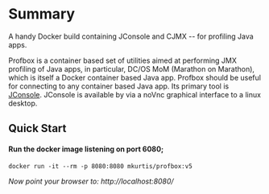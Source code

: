 

# Summary

A handy Docker build containing JConsole and CJMX -- for profiling Java apps. 

Profbox is a container based set of utilities aimed at performing JMX profiling of Java apps, in particular, DC/OS MoM (Marathon on Marathon), which is itself a Docker container based Java app. Profbox should be useful for connecting to any container based Java app.  Its primary tool is [JConsole](http://openjdk.java.net/tools/svc/jconsole/). JConsole is available by via a noVnc graphical interface to a linux desktop.


## Quick Start
#### Run the docker image listening on port 6080;

```
docker run -it --rm -p 8080:8080 mkurtis/profbox:v5
```

*Now point your browser to: http://localhost:8080/*


